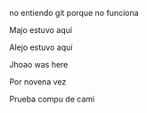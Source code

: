 <!-- README intentionally emptied -->

no entiendo git porque no funciona

Majo estuvo aquí 

Alejo estuvo aquí 

Jhoao was here

Por novena vez

Prueba compu de cami